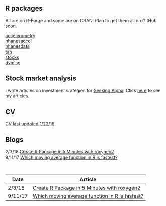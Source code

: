 ## R packages

All are on R-Forge and some are on CRAN. Plan to get them all on GitHub soon.

[accelerometry](https://cran.r-project.org/web/packages/accelerometry/index.html) <br>
[nhanesaccel](http://r-forge.r-project.org/R/?group_id=1733) <br>
[nhanesdata](https://r-forge.r-project.org/projects/nhanesdata/) <br>
[tab](https://cran.r-project.org/web/packages/tab/index.html) <br>
[stocks](https://cran.r-project.org/web/packages/stocks/index.html) <br>
[dvmisc](https://cran.r-project.org/web/packages/dvmisc/index.html) <br>

## Stock market analysis

I write articles on investment srategies for [Seeking Alpha](https://seekingalpha.com/). Click [here](https://seekingalpha.com/author/dane-van-domelen/articles#articles) to see my articles.

## CV

[CV last updated 1/22/18](https://vandomed.github.io/drv_cv_1_28_18.html).

## Blogs

2/3/18 [Create R Package in 5 Minutes with roxygen2](https://vandomed.github.io/build_rpackage.html) <br>
9/11/17 [Which moving average function in R is fastest?](https://vandomed.github.io/moving_averages.html) <br>

<br>

Date    | Article
--------|----------
2/3/18  | [Create R Package in 5 Minutes with roxygen2](https://vandomed.github.io/build_rpackage.html)
9/11/17 | [Which moving average function in R is fastest?](https://vandomed.github.io/moving_averages.html)
